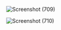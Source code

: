 
![Screenshot (709)](https://user-images.githubusercontent.com/42562641/157299371-0642b9eb-3ad2-401a-b909-302d53b6fea0.png)

![Screenshot (710)](https://user-images.githubusercontent.com/42562641/157299463-00f8d658-063d-4914-998a-a21bf3bb0504.png)
